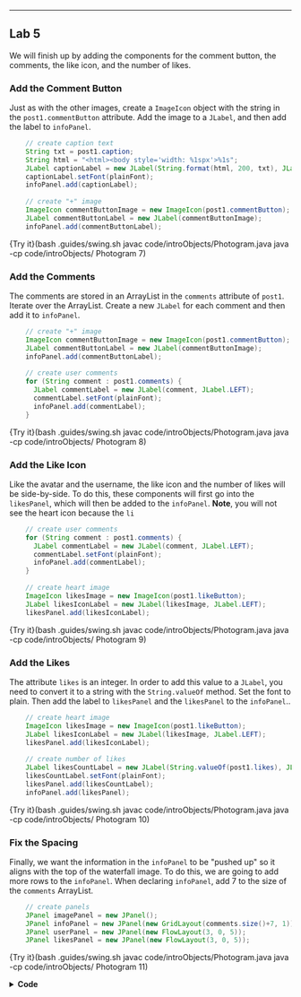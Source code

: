 ----------

## Lab 5

We will finish up by adding the components for the comment button, the comments, the like icon, and the number of likes.

### Add the Comment Button

Just as with the other images, create a `ImageIcon` object with the string in the `post1.commentButton` attribute. Add the image to a `JLabel`, and then add the label to `infoPanel`.

```java
    // create caption text
    String txt = post1.caption;
    String html = "<html><body style='width: %1spx'>%1s";
    JLabel captionLabel = new JLabel(String.format(html, 200, txt), JLabel.LEFT);
    captionLabel.setFont(plainFont);
    infoPanel.add(captionLabel);
    
    // create "+" image
    ImageIcon commentButtonImage = new ImageIcon(post1.commentButton);
    JLabel commentButtonLabel = new JLabel(commentButtonImage);
    infoPanel.add(commentButtonLabel);
```

{Try it}(bash .guides/swing.sh javac code/introObjects/Photogram.java java -cp code/introObjects/ Photogram 7)

### Add the Comments

The comments are stored in an ArrayList in the `comments` attribute of `post1`. Iterate over the ArrayList. Create a new `JLabel` for each comment and then add it to `infoPanel`.

```java
    // create "+" image
    ImageIcon commentButtonImage = new ImageIcon(post1.commentButton);
    JLabel commentButtonLabel = new JLabel(commentButtonImage);
    infoPanel.add(commentButtonLabel);
    
    // create user comments
    for (String comment : post1.comments) {
      JLabel commentLabel = new JLabel(comment, JLabel.LEFT);
      commentLabel.setFont(plainFont);
      infoPanel.add(commentLabel);
    }
```

{Try it}(bash .guides/swing.sh javac code/introObjects/Photogram.java java -cp code/introObjects/ Photogram 8)

### Add the Like Icon

Like the avatar and the username, the like icon and the number of likes will be side-by-side. To do this, these components will first go into the `likesPanel`, which will then be added to the `infoPanel`. **Note**, you will not see the heart icon because the `li`

```java
    // create user comments
    for (String comment : post1.comments) {
      JLabel commentLabel = new JLabel(comment, JLabel.LEFT);
      commentLabel.setFont(plainFont);
      infoPanel.add(commentLabel);
    }
    
    // create heart image
    ImageIcon likesImage = new ImageIcon(post1.likeButton);
    JLabel likesIconLabel = new JLabel(likesImage, JLabel.LEFT);
    likesPanel.add(likesIconLabel);
```

{Try it}(bash .guides/swing.sh javac code/introObjects/Photogram.java java -cp code/introObjects/ Photogram 9)

### Add the Likes

The attribute `likes` is an integer. In order to add this value to a `JLabel`, you need to convert it to a string with the `String.valueOf` method. Set the font to plain. Then add the label to `likesPanel` and the `likesPanel` to the `infoPanel`.. 

```java
    // create heart image
    ImageIcon likesImage = new ImageIcon(post1.likeButton);
    JLabel likesIconLabel = new JLabel(likesImage, JLabel.LEFT);
    likesPanel.add(likesIconLabel);
    
    // create number of likes
    JLabel likesCountLabel = new JLabel(String.valueOf(post1.likes), JLabel.LEFT);
    likesCountLabel.setFont(plainFont);
    likesPanel.add(likesCountLabel);
    infoPanel.add(likesPanel);
```

{Try it}(bash .guides/swing.sh javac code/introObjects/Photogram.java java -cp code/introObjects/ Photogram 10)

### Fix the Spacing

Finally, we want the information in the `infoPanel` to be "pushed up" so it aligns with the top of the waterfall image. To do this, we are going to add more rows to the `infoPanel`. When declaring `infoPanel`, add 7 to the size of the `comments` ArrayList.

```java
    // create panels
    JPanel imagePanel = new JPanel();
    JPanel infoPanel = new JPanel(new GridLayout(comments.size()+7, 1));
    JPanel userPanel = new JPanel(new FlowLayout(3, 0, 5));
    JPanel likesPanel = new JPanel(new FlowLayout(3, 0, 5));
```

{Try it}(bash .guides/swing.sh javac code/introObjects/Photogram.java java -cp code/introObjects/ Photogram 11)

<details>
  <summary><strong>Code</strong></summary>
  Your code should look like this:
  
  ```java
  import javax.swing.*;
  import java.awt.*;
  import java.util.*; 

  //add class definitions below this line

  class Post {
    String username;
    int userId;
    String media;
    String avatar;
    String commentButton;
    int likes;
    String caption;
    ArrayList<String> comments;
    String likeButton;

    public Post (String un, int ui, String m,
                 String a, String cb, int l,
                 String ca, ArrayList<String> co,
                 String lb) {
      username = un;
      userId = ui;
      media = m;
      avatar = a;
      commentButton = cb;
      caption = ca;
      likes = l;
      comments = co;
      likeButton = lb;
    }
  }

  //add class definitions above this line

  public class Photogram {
    public static void main(String[] args) {

      //add code below this line
      String username = "Sally_17";
      int userId = 112010;
      String media = "studentFolder/photogram/waterfall.png";
      String avatar = "studentFolder/photogram/avatarIcon.png";
      String commentButton = "studentFolder/photogram/addComment.png";
      String caption = "First time at Yosemite. It has surpassed all of my expectations.";
      int likes = 23;
      ArrayList<String> comments = new ArrayList<String>();
      comments.add("Beautiful!");
      comments.add("I wish I was there too.");
      comments.add("Is that Nevada Falls?");
      comments.add("Love it!");
      comments.add("Can't wait for the Halfdome pictures");
      comments.add("More pics please");
      String likeButton = "studentFolder/photogram/likesIcon.png";

      Post post1 = new Post(username, userId, media, avatar,
                            commentButton, likes, caption,
                            comments, likeButton);

      // create window
      JFrame window = new JFrame("Photogram");
      window.setSize(800, 500);
      window.setLayout(new FlowLayout(3));

      // create panels
      JPanel imagePanel = new JPanel();
      JPanel infoPanel = new JPanel(new GridLayout(comments.size()+7, 1));
      JPanel userPanel = new JPanel(new FlowLayout(3, 0, 5));
      JPanel likesPanel = new JPanel(new FlowLayout(3, 0, 5));

      // create fonts
      Font boldFont = new Font("SansSerif", Font.BOLD, 14);
      Font plainFont = new Font("SansSerif", Font.PLAIN, 14);

      // create waterfall image
      ImageIcon image = new ImageIcon(post1.media);
      JLabel imageLabel = new JLabel(image);
      imagePanel.add(imageLabel);

      // create avatar image
      ImageIcon avatarImage = new ImageIcon(post1.avatar);
      JLabel avatarIcon = new JLabel(avatarImage, JLabel.LEFT);
      userPanel.add(avatarIcon);

      // create username text
      JLabel usernameLabel = new JLabel(post1.username, JLabel.LEFT);
      usernameLabel.setFont(boldFont);
      userPanel.add(usernameLabel);
      infoPanel.add(userPanel);

      // create caption text
      String txt = post1.caption;
      String html = "<html><body style='width: %1spx'>%1s";
      JLabel captionLabel = new JLabel(String.format(html, 200, txt), JLabel.LEFT);
      captionLabel.setFont(plainFont);
      infoPanel.add(captionLabel);

      // create "+" image
      ImageIcon commentButtonImage = new ImageIcon(post1.commentButton);
      JLabel commentButtonLabel = new JLabel(commentButtonImage);
      infoPanel.add(commentButtonLabel);

      // create user comments
      for (String comment : post1.comments) {
        JLabel commentLabel = new JLabel(comment, JLabel.LEFT);
        commentLabel.setFont(plainFont);
        infoPanel.add(commentLabel);
      }

      // create heart image
      ImageIcon likesImage = new ImageIcon(post1.likeButton);
      JLabel likesIconLabel = new JLabel(likesImage, JLabel.LEFT);
      likesPanel.add(likesIconLabel);

      // create number of likes
      JLabel likesCountLabel = new JLabel(String.valueOf(post1.likes), JLabel.LEFT);
      likesCountLabel.setFont(plainFont);
      likesPanel.add(likesCountLabel);
      infoPanel.add(likesPanel);

      // add panels to window
      window.add(imagePanel);
      window.add(infoPanel);
      window.setDefaultCloseOperation(JFrame.EXIT_ON_CLOSE);
      window.setVisible(true);

      //add code above this line
    }
  }
  ```
</detail
  
{Check It!|assessment}(multiple-choice-761353538)
s>